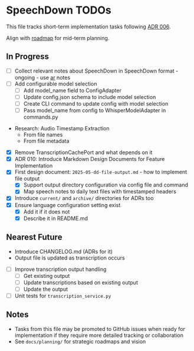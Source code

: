 # SpeechDown TODOs

This file tracks short-term implementation tasks following [ADR 006](docs/adrs/006_task_tracking_approach.md).

Align with [roadmap](docs/planning/roadmap.md) for mid-term planning.

## In Progress

- [ ] Collect relevant notes about SpeechDown in SpeechDown format - ongoing - use [ar](docs/notes/ar.md) notes
- [ ] Add configurable model selection
  - [ ] Add model_name field to ConfigAdapter
  - [ ] Update config.json schema to include model selection
  - [ ] Create CLI command to update config with model selection
  - [ ] Pass model_name from config to WhisperModelAdapter in commands.py
- Research: Audio Timestamp Extraction
  - From file names
  - From file metadata
- [x] Remove TranscriptionCachePort and what depends on it
- [x] ADR 010: Introduce Markdown Design Documents for Feature Implementation
- [x] First design document: `2025-05-dd-file-output.md` - how to implement file output
  - [x] Support output directory configuration via config file and command
  - [x] Map speech notes to daily text files with timestamped headers
- [x] Introduce `current/` and `archive/` directories for ADRs too
- [x] Ensure language configuration setting exist
  - [x] Add it if it does not
  - [x] Describe it in README.md

## Nearest Future

- Introduce CHANGELOG.md (ADRs for it)
- Output file is updated as transcription occurs
- [ ] Improve transcription output handling
  - [ ] Get existing output
  - [ ] Update transcriptions based on existing output
  - [ ] Update the output
- [ ] Unit tests for `transcription_service.py`

## Notes

- Tasks from this file may be promoted to GitHub issues when ready for implementation if they require more detailed tracking or collaboration
- See `docs/planning/` for strategic roadmaps and vision
